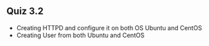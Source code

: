 ## Quiz 3.2 

*	Creating HTTPD and configure it on both OS Ubuntu and CentOS
*	Creating User from both Ubuntu and CentOS
